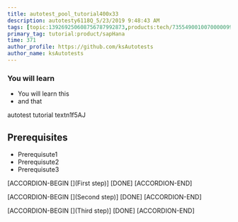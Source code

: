 ```yaml
---
title: autotest_pool_tutorial400x33
description: autotesty6118Q_5/23/2019 9:48:43 AM
tags: [topic:139269250608756787992873,products:tech/73554900100700000996,tutorial:experience/advanced]
primary_tag: tutorial:product/sapHana
time: 371
author_profile: https://github.com/ksAutotests
author_name: ksAutotests
---
```

### You will learn
- You will learn this
- and that

autotest tutorial textn1f5AJ

## Prerequisites
- Prerequisute1
- Prerequisute2
- Prerequisute3

[ACCORDION-BEGIN [](First step)]
[DONE]
[ACCORDION-END]

[ACCORDION-BEGIN [](Second step)]
[DONE]
[ACCORDION-END]

[ACCORDION-BEGIN [](Third step)]
[DONE]
[ACCORDION-END]

